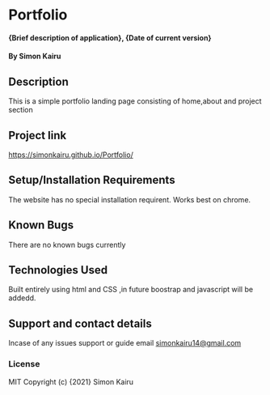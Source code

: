 # Portfolio
#### {Brief description of application}, {Date of current version}
#### By Simon Kairu
## Description
This is a simple portfolio landing page consisting of home,about and project section
## Project link
https://simonkairu.github.io/Portfolio/
## Setup/Installation Requirements
The website has no special installation requirent.
Works best on chrome.
## Known Bugs
There are no known bugs currently
## Technologies Used
Built entirely using html and CSS ,in future boostrap and javascript will be addedd.
## Support and contact details
Incase of any issues support or guide email simonkairu14@gmail.com
### License
MIT
Copyright (c) {2021} Simon Kairu